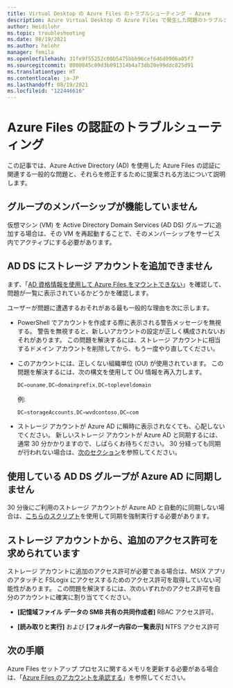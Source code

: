 ```yaml
---
title: Virtual Desktop の Azure Files のトラブルシューティング - Azure
description: Azure Virtual Desktop の Azure Files で発生した問題のトラブルシューティングを行う方法。
author: Heidilohr
ms.topic: troubleshooting
ms.date: 08/19/2021
ms.author: helohr
manager: femila
ms.openlocfilehash: 31fe9f55252c00b5475bbb96cef646d0906a05f7
ms.sourcegitcommit: 8000045c09d3b091314b4a73db20e99ddc825d91
ms.translationtype: HT
ms.contentlocale: ja-JP
ms.lasthandoff: 08/19/2021
ms.locfileid: "122446616"
---
```

# <a name="troubleshoot-azure-files-authorization"></a>Azure Files の認証のトラブルシューティング

この記事では、Azure Active Directory (AD) を使用した Azure Files の認証に関連する一般的な問題と、それらを修正するために提案される方法について説明します。

## <a name="my-group-membership-isnt-working"></a>グループのメンバーシップが機能していません

仮想マシン (VM) を Active Directory Domain Services (AD DS) グループに追加する場合は、その VM を再起動することで、そのメンバーシップをサービス内でアクティブにする必要があります。

## <a name="i-cant-add-my-storage-account-to-my-ad-ds"></a>AD DS にストレージ アカウントを追加できません

まず、「[AD 資格情報を使用して Azure Files をマウントできない](../storage/files/storage-troubleshoot-windows-file-connection-problems.md#unable-to-mount-azure-files-with-ad-credentials)」を確認して、問題が一覧に表示されているかどうかを確認します。

ユーザーが問題に遭遇するおそれがある最も一般的な理由を次に示します。

- PowerShell でアカウントを作成する際に表示される警告メッセージを無視する。 警告を無視すると、新しいアカウントの設定が正しく構成されないおそれがあります。 この問題を解決するには、ストレージ アカウントに相当するドメイン アカウントを削除してから、もう一度やり直してください。

- このアカウントには、正しくない組織単位 (OU) が使用されています。 この問題を解決するには、次の構文を使用して OU 情報を再入力します。
    
    ```powershell
    DC=ouname,DC=domainprefix,DC=topleveldomain
    ```

    例:

    ```powershell
    DC=storageAccounts,DC=wvdcontoso,DC=com
    ```

- ストレージ アカウントが Azure AD に瞬時に表示されなくても、心配しないでください。 新しいストレージ アカウントが Azure AD と同期するには、通常 30 分かかりますので、しばらくお待ちください。 30 分経っても同期が行われない場合は、[次のセクション](#my-ad-ds-group-wont-sync-to-azure-ad)を参照してください。

## <a name="my-ad-ds-group-wont-sync-to-azure-ad"></a>使用している AD DS グループが Azure AD に同期しません

30 分後にご利用のストレージ アカウントが Azure AD と自動的に同期しない場合は、[こちらのスクリプト](https://github.com/stgeorgi/msixappattach/blob/master/force%20AD%20DS%20to%20Azure%20AD%20sync/force%20sync.ps1)を使用して同期を強制実行する必要があります。

## <a name="my-storage-account-says-it-needs-additional-permissions"></a>ストレージ アカウントから、追加のアクセス許可を求められています

ストレージ アカウントに追加のアクセス許可が必要である場合は、MSIX アプリのアタッチと FSLogix にアクセスするためのアクセス許可を取得していない可能性があります。 この問題を解決するには、次のいずれかのアクセス許可を自分のアカウントに確実に割り当ててください。

- **[記憶域ファイル データの SMB 共有の共同作成者]** RBAC アクセス許可。

- **[読み取りと実行]** および **[フォルダー内容の一覧表示]** NTFS アクセス許可

## <a name="next-steps"></a>次の手順

Azure Files セットアップ プロセスに関するメモリを更新する必要がある場合は、「[Azure Files のアカウントを承認する](azure-files-authorization.md)」を参照してください。